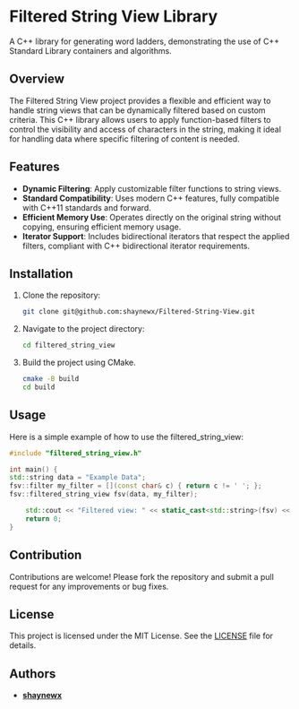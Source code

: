 # Filtered String View Library

A C++ library for generating word ladders, demonstrating the use of C++ Standard Library containers and algorithms.

## Overview
The Filtered String View project provides a flexible and efficient way to handle string views that can be dynamically filtered based on custom criteria. This C++ library allows users to apply function-based filters to control the visibility and access of characters in the string, making it ideal for handling data where specific filtering of content is needed.

## Features
- **Dynamic Filtering**: Apply customizable filter functions to string views.
- **Standard Compatibility**: Uses modern C++ features, fully compatible with C++11 standards and forward.
- **Efficient Memory Use**: Operates directly on the original string without copying, ensuring efficient memory usage.
- **Iterator Support**: Includes bidirectional iterators that respect the applied filters, compliant with C++ bidirectional iterator requirements.


## Installation
1. Clone the repository:
    ```sh
    git clone git@github.com:shaynewx/Filtered-String-View.git
    ```
2. Navigate to the project directory:
    ```sh
    cd filtered_string_view
    ```

3. Build the project using CMake.
    ```sh
    cmake -B build
    cd build 
    ```


## Usage
Here is a simple example of how to use the filtered_string_view:
```c++
#include "filtered_string_view.h"

int main() {
std::string data = "Example Data";
fsv::filter my_filter = [](const char& c) { return c != ' '; };
fsv::filtered_string_view fsv(data, my_filter);

    std::cout << "Filtered view: " << static_cast<std::string>(fsv) << std::endl;
    return 0;
}
```






## Contribution

Contributions are welcome! Please fork the repository and submit a pull request for any improvements or bug fixes.

## License

This project is licensed under the MIT License. See the [LICENSE](LICENSE) file for details.

## Authors
- **[shaynewx](https://github.com/shaynewx)**
